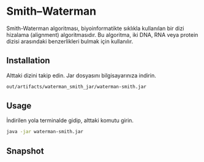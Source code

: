 # Smith–Waterman

Smith-Waterman algoritması, biyoinformatikte sıklıkla kullanılan bir dizi hizalama (alignment) algoritmasıdır. Bu algoritma, iki DNA, RNA veya protein dizisi arasındaki benzerlikleri bulmak için kullanılır.

## Installation

Alttaki dizini takip edin. Jar dosyasını bilgisayarınıza indirin.

```bash
out/artifacts/waterman_smith_jar/waterman-smith.jar
```



## Usage

İndirilen yola terminalde gidip, alttaki komutu girin.

```bash
java -jar waterman-smith.jar
```
## Snapshot

